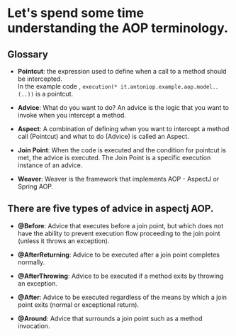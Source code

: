 Let's spend some time understanding the AOP terminology.
============================

Glossary
-----
* <b>Pointcut</b>: the expression used to define when a call to a method should be intercepted.<br> 
   	In the example code , <code>execution(* it.antoniop.example.aop.model.*.*(..))</code>   is   a   pointcut.	
   
* <b>Advice</b>: What do you want to do? An advice is the logic that you want to invoke when you intercept a method. 
   
* <b>Aspect</b>: A combination of defining when you want to intercept a method call (Pointcut) and what to do (Advice) is called an Aspect.
   
* <b>Join Point</b>: When the code is executed and the condition for pointcut is met, the advice is executed. The Join Point is a specific execution instance of an advice.
   
* <b>Weaver</b>: Weaver is the framework that implements AOP - AspectJ or Spring AOP.

  
  


There are five types of advice in aspectj AOP.
-----

* <b>@Before</b>: Advice that executes before a join point, but which does not have the ability to prevent execution flow proceeding to the join point (unless it throws an exception).
      
* <b>@AfterReturning</b>: Advice to be executed after a join point completes normally.
      
* <b>@AfterThrowing</b>: Advice to be executed if a method exits by throwing an exception.
      
* <b>@After</b>: Advice to be executed regardless of the means by which a join point exits (normal or exceptional return).
      
* <b>@Around</b>: Advice that surrounds a join point such as a method invocation.

